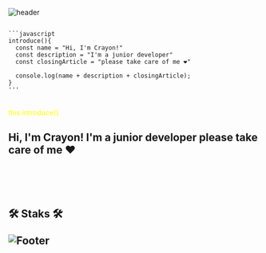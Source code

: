 ![header](https://capsule-render.vercel.app/api?type=waving&color=auto&height=300&section=header&text=Crayon18&fontSize=90&fontColor=black)
<pre>
<code>
```javascript
introduce(){
  const name = "Hi, I'm Crayon!"
  const description = "I'm a junior developer"
  const closingArticle = "please take care of me ❤️"
  
  console.log(name + description + closingArticle);
}
'''
</code>
</pre>

<p style="color:yellow">this.introduce()<p>
  
  <h2>Hi, I'm Crayon! I'm a junior developer please take care of me ❤️<h2>
<br><br>
<p>
  🛠 Staks 🛠
</p>

![Footer](https://capsule-render.vercel.app/api?type=waving&color=auto&height=300&section=footer)
<!--
**crayon18/crayon18** is a ✨ _special_ ✨ repository because its `README.md` (this file) appears on your GitHub profile.

Here are some ideas to get you started:

- 🔭 I’m currently working on ...
- 🌱 I’m currently learning ...
- 👯 I’m looking to collaborate on ...
- 🤔 I’m looking for help with ...
- 💬 Ask me about ...
- 📫 How to reach me: ...
- 😄 Pronouns: ...
- ⚡ Fun fact: ...
-->
